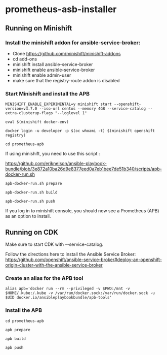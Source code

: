 # prometheus-asb-installer


## Running on Minishift

### Install the minishift addon for ansible-service-broker: 
- Clone https://github.com/minishift/minishift-addons
- cd add-ons
- minishift install ansible-service-broker
- minishift enable ansible-service-broker
- minishift enable admin-user
- make sure that the registry-route addon is disabled


### Start Minishift and install the APB
``
MINISHIFT_ENABLE_EXPERIMENTAL=y minishift start --openshift-version=v3.7.0 --iso-url centos --memory 4GB --service-catalog --extra-clusterup-flags "--loglevel 1"
``

``
eval $(minishift docker-env)
``

``
docker login -u developer -p $(oc whoami -t) $(minishift openshift registry)
``

``
cd prometheus-apb
``

If using minishift, you need to use this script :

https://github.com/eriknelson/ansible-playbook-bundle/blob/3e872a10ba26d9e8377eed0a7eb1bee7de51b340/scripts/apb-docker-run.sh

``
apb-docker-run.sh prepare
``

``
apb-docker-run.sh build
``

``
apb-docker-run.sh push
``

If you log in to minishift console, you should now see a Prometheus (APB) as an option to install.



## Running on CDK

Make sure to start CDK with --service-catalog.

Follow the directions here to install the Ansible Service Broker:
https://github.com/openshift/ansible-service-broker#deploy-an-openshift-origin-cluster-with-the-ansible-service-broker

### Create an alias for the APB tool
``
alias apb='docker run --rm --privileged -v $PWD:/mnt -v $HOME/.kube:/.kube -v /var/run/docker.sock:/var/run/docker.sock -u $UID docker.io/ansibleplaybookbundle/apb-tools'
``

### Install the APB

``
cd prometheus-apb
``

``
apb prepare
``

``
apb build
``

``
apb push
``

